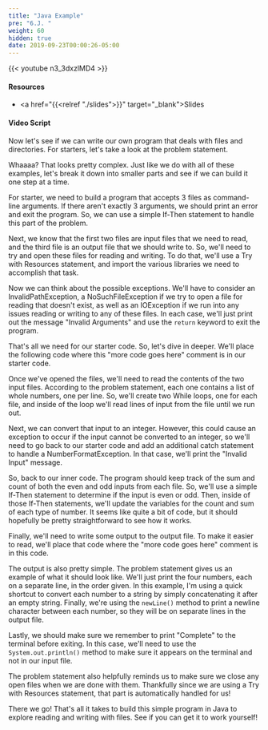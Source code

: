 ```yaml
---
title: "Java Example"
pre: "6.J. "
weight: 60
hidden: true
date: 2019-09-23T00:00:26-05:00
---
```


{{< youtube n3_3dxzlMD4 >}}

#### Resources

* <a href="{{<relref "./slides">}}" target="_blank">Slides</a>

#### Video Script

Now let's see if we can write our own program that deals with files and directories. For starters, let's take a look at the problem statement.

Whaaaa? That looks pretty complex. Just like we do with all of these examples, let's break it down into smaller parts and see if we can build it one step at a time.

For starter, we need to build a program that accepts 3 files as command-line arguments. If there aren't exactly 3 arguments, we should print an error and exit the program. So, we can use a simple If-Then statement to handle this part of the problem.

Next, we know that the first two files are input files that we need to read, and the third file is an output file that we should write to. So, we'll need to try and open these files for reading and writing. To do that, we'll use a Try with Resources statement, and import the various libraries we need to accomplish that task.

Now we can think about the possible exceptions. We'll have to consider an InvalidPathException, a NoSuchFileException if we try to open a file for reading that doesn't exist, as well as an IOException if we run into any issues reading or writing to any of these files. In each case, we'll just print out the message "Invalid Arguments" and use the `return` keyword to exit the program.

That's all we need for our starter code. So, let's dive in deeper. We'll place the following code where this "more code goes here" comment is in our starter code.

Once we've opened the files, we'll need to read the contents of the two input files. According to the problem statement, each one contains a list of whole numbers, one per line. So, we'll create two While loops, one for each file, and inside of the loop we'll read lines of input from the file until we run out.

Next, we can convert that input to an integer. However, this could cause an exception to occur if the input cannot be converted to an integer, so we'll need to go back to our starter code and add an additional catch statement to handle a NumberFormatException. In that case, we'll print the "Invalid Input" message.

So, back to our inner code. The program should keep track of the sum and count of both the even and odd inputs from each file. So, we'll use a simple If-Then statement to determine if the input is even or odd. Then, inside of those If-Then statements, we'll update the variables for the count and sum of each type of number. It seems like quite a bit of code, but it should hopefully be pretty straightforward to see how it works.

Finally, we'll need to write some output to the output file. To make it easier to read, we'll place that code where the "more code goes here" comment is in this code.

The output is also pretty simple. The problem statement gives us an example of what it should look like. We'll just print the four numbers, each on a separate line, in the order given. In this example, I'm using a quick shortcut to convert each number to a string by simply concatenating it after an empty string. Finally, we're using the `newLine()` method to print a newline character between each number, so they will be on separate lines in the output file.

Lastly, we should make sure we remember to print "Complete" to the terminal before exiting. In this case, we'll need to use the `System.out.println()` method to make sure it appears on the terminal and not in our input file.

The problem statement also helpfully reminds us to make sure we close any open files when we are done with them. Thankfully since we are using a Try with Resources statement, that part is automatically handled for us!

There we go! That's all it takes to build this simple program in Java to explore reading and writing with files. See if you can get it to work yourself!
